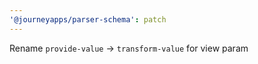 ```yaml
---
'@journeyapps/parser-schema': patch
---
```


Rename `provide-value` -> `transform-value` for view param
